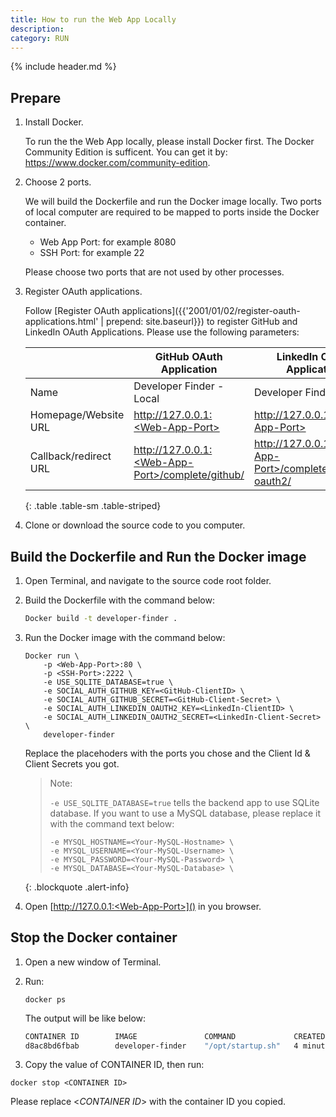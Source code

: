 ```yaml
---
title: How to run the Web App Locally
description: 
category: RUN
---
```


{% include header.md %}

## Prepare

1. Install Docker.

   To run the the Web App locally, please install Docker first. The Docker Community Edition is sufficent. You can get it by: https://www.docker.com/community-edition.

2. Choose 2 ports.

   We will build the Dockerfile and run the Docker image locally. Two ports of  local computer are required to be mapped to ports inside the Docker container.

   * Web App Port: for example 8080
   * SSH Port: for example 22

   Please choose two ports that are not used by other processes.

3. Register OAuth applications.

   Follow [Register OAuth applications]({{'2001/01/02/register-oauth-applications.html' | prepend: site.baseurl}}) to register GitHub and LinkedIn OAuth Applications. Please use the following parameters:

   |                       | GitHub OAuth Application                 | LinkedIn OAuth Application               |
   | --------------------- | ---------------------------------------- | ---------------------------------------- |
   | Name                  | Developer Finder - Local                 | Developer Finder - Local                 |
   | Homepage/Website URL  | http://127.0.0.1:<Web-App-Port>          | http://127.0.0.1:<Web-App-Port>          |
   | Callback/redirect URL | http://127.0.0.1:<Web-App-Port>/complete/github/ | http://127.0.0.1:<Web-App-Port>/complete/linkedin-oauth2/ |
   {: .table .table-sm .table-striped}

4. Clone or download the source code to you computer.


## Build the Dockerfile and Run the Docker image

1. Open Terminal, and navigate to the source code root folder.

2. Build the Dockerfile with the command below:

   ```sh
   Docker build -t developer-finder .
   ```

3. Run the Docker image with the command below:

   ```Sh
   Docker run \
       -p <Web-App-Port>:80 \
       -p <SSH-Port>:2222 \
       -e USE_SQLITE_DATABASE=true \
       -e SOCIAL_AUTH_GITHUB_KEY=<GitHub-ClientID> \
       -e SOCIAL_AUTH_GITHUB_SECRET=<GitHub-Client-Secret> \
       -e SOCIAL_AUTH_LINKEDIN_OAUTH2_KEY=<LinkedIn-ClientID> \
       -e SOCIAL_AUTH_LINKEDIN_OAUTH2_SECRET=<LinkedIn-Client-Secret> \
       developer-finder
   ```

   Replace the placehoders with the ports you chose and the Client Id & Client Secrets you got.

   > Note:
   >
   > `-e USE_SQLITE_DATABASE=true` tells the backend app to use SQLite database. If you want to use a MySQL database, please replace it with the command text below: 
   >
   > ```
   > -e MYSQL_HOSTNAME=<Your-MySQL-Hostname> \
   > -e MYSQL_USERNAME=<Your-MySQL-Username> \
   > -e MYSQL_PASSWORD=<Your-MySQL-Password> \ 
   > -e MYSQL_DATABASE=<Your-MySQL-Database> \  
   > ```
   {: .blockquote .alert-info}

4. Open [http://127.0.0.1:<Web-App-Port>]() in you browser.


## Stop the Docker container

1. Open a new window of Terminal.

2. Run:

   ```Sh
   docker ps
   ```

   The output will be like below:

   ```sh
   CONTAINER ID        IMAGE               COMMAND             CREATED
   d8ac8bd6fbab        developer-finder    "/opt/startup.sh"   4 minutes ago
   ```

3.  Copy the value of CONTAINER ID, then run:

   ```
   docker stop <CONTAINER ID>
   ```

   Please replace <*CONTAINER ID*> with the container ID you copied.